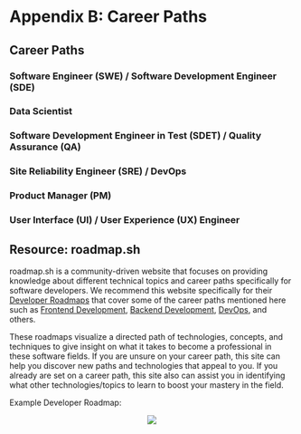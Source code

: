 # Appendix B: Career Paths

## Career Paths

### Software Engineer (SWE) / Software Development Engineer (SDE)

### Data Scientist

### Software Development Engineer in Test (SDET) / Quality Assurance (QA)

### Site Reliability Engineer (SRE) / DevOps

### Product Manager (PM)

### User Interface (UI) / User Experience (UX) Engineer

## Resource: roadmap.sh
roadmap.sh is a community-driven website that focuses on providing knowledge about different technical topics and career paths specifically for software developers. We recommend this website specifically for their [Developer Roadmaps](https://roadmap.sh/) that cover some of the career paths mentioned here such as [Frontend Development](https://roadmap.sh/frontend), [Backend Development](https://roadmap.sh/backend), [DevOps](https://roadmap.sh/devops), and others.

These roadmaps visualize a directed path of technologies, concepts, and techniques to give insight on what it takes to become a professional in these software fields. If you are unsure on your career path, this site can help you discover new paths and technologies that appeal to you. If you already are set on a career path, this site also can assist you in identifying what other technologies/topics to learn to boost your mastery in the field.

Example Developer Roadmap:
<p align="center">
    <img src="https://raw.githubusercontent.com/kamranahmedse/developer-roadmap/master/img/backend.png">
</p>